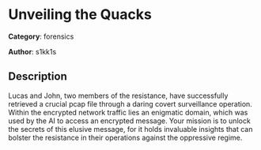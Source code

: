 # Unveiling the Quacks


**Category**: forensics

**Author**: s1kk1s

## Description

Lucas and John, two  members of the resistance, have successfully retrieved a crucial pcap file through a daring covert surveillance operation. 
Within the encrypted network traffic lies an enigmatic domain, which was used by the AI to access an encrypted message. 
Your mission is to unlock the secrets of this elusive message, for it holds invaluable insights that can bolster the resistance in their operations against the oppressive regime.
